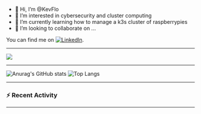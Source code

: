 - 👋 Hi, I’m @KevFlo
- 👀 I’m interested in cybersecurity and cluster computing
- 🌱 I’m currently learning how to manage a k3s cluster of raspberrypies
- 💞️ I’m looking to collaborate on ...



You can find me on [![LinkedIn][3.2]][3].

<!-- Icons -->

[3.2]: https://simpleicons.org/icons/linkedin.svg (LinkedIn icon without padding)

<!-- Links to your social media accounts -->

[3]: https://www.linkedin.com/in/flores-kevin/
---

<a>
    <img src="https://img.shields.io/badge/-Commonly%20Used%20Languages-lightgrey">
</a>



---

![Anurag's GitHub stats](https://github-readme-stats-kevflo.vercel.app/api?username=KevFlo&count_private=true&hide=stars&show_icons=true&theme=nord)
![Top Langs](https://github-readme-stats-kevflo.vercel.app/api/top-langs/?username=KevFlo&langs_count=5&show_icons=true&theme=nord)

---

### :zap: Recent Activity

<!--START_SECTION:activity-->
<!--END_SECTION:activity-->

---
<!---
KevFlo/KevFlo is a ✨ special ✨ repository because its `README.md` (this file) appears on your GitHub profile.
You can click the Preview link to take a look at your changes.
--->
